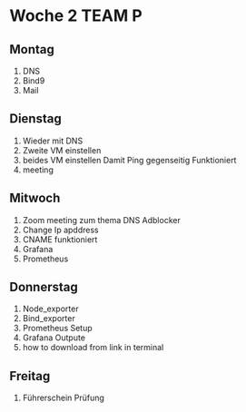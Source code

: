# Woche 2 TEAM P

## Montag 
1. DNS
2. Bind9
3. Mail

## Dienstag 
1. Wieder mit DNS
2. Zweite VM einstellen
3. beides VM einstellen Damit Ping gegenseitig Funktioniert
4. meeting
   
## Mitwoch 
1. Zoom meeting zum thema DNS Adblocker
2. Change Ip apddress
3. CNAME funktioniert
4. Grafana
5. Prometheus

## Donnerstag
1. Node_exporter
2. Bind_exporter
3. Prometheus Setup
4. Grafana Outpute
5. how to download from link in terminal 

## Freitag

1. Führerschein Prüfung 


